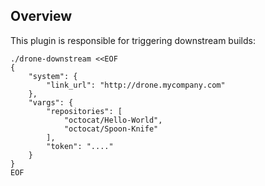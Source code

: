 ## Overview

This plugin is responsible for triggering downstream builds:

```
./drone-downstream <<EOF
{
    "system": {
        "link_url": "http://drone.mycompany.com"
    },
    "vargs": {
        "repositories": [
        	"octocat/Hello-World",
        	"octocat/Spoon-Knife"
        ],
        "token": "...."
    }
}
EOF
```
